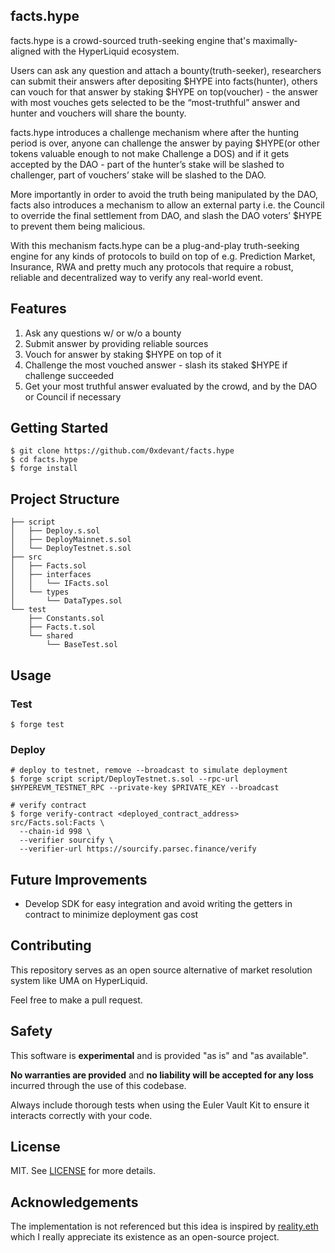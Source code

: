 ## facts.hype

facts.hype is a crowd-sourced truth-seeking engine that's maximally-aligned with the HyperLiquid ecosystem.

Users can ask any question and attach a bounty(truth-seeker), researchers can submit their answers after depositing $HYPE into facts(hunter), others can vouch for that answer by staking $HYPE on top(voucher) - the answer with most vouches gets selected to be the “most-truthful” answer and hunter and vouchers will share the bounty.

facts.hype introduces a challenge mechanism where after the hunting period is over, anyone can challenge the answer by paying $HYPE(or other tokens valuable enough to not make Challenge a DOS) and if it gets accepted by the DAO - part of the hunter’s stake will be slashed to challenger, part of vouchers’ stake will be slashed to the DAO.

More importantly in order to avoid the truth being manipulated by the DAO, facts also introduces a mechanism to allow an external party i.e. the Council to override the final settlement from DAO, and slash the DAO voters’ $HYPE to prevent them being malicious.

With this mechanism facts.hype can be a plug-and-play truth-seeking engine for any kinds of protocols to build on top of e.g. Prediction Market, Insurance, RWA and pretty much any protocols that require a robust, reliable and decentralized way to verify any real-world event.

## Features

1. Ask any questions w/ or w/o a bounty
2. Submit answer by providing reliable sources
3. Vouch for answer by staking $HYPE on top of it
4. Challenge the most vouched answer - slash its staked $HYPE if challenge succeeded
5. Get your most truthful answer evaluated by the crowd, and by the DAO or Council if necessary

## Getting Started

```
$ git clone https://github.com/0xdevant/facts.hype
$ cd facts.hype
$ forge install
```

## Project Structure

```
├── script
│   ├── Deploy.s.sol
│   ├── DeployMainnet.s.sol
│   └── DeployTestnet.s.sol
├── src
│   ├── Facts.sol
│   ├── interfaces
│   │   └── IFacts.sol
│   └── types
│       └── DataTypes.sol
└── test
    ├── Constants.sol
    ├── Facts.t.sol
    └── shared
        └── BaseTest.sol
```

## Usage

### Test

```shell
$ forge test
```

### Deploy

```shell
# deploy to testnet, remove --broadcast to simulate deployment
$ forge script script/DeployTestnet.s.sol --rpc-url $HYPEREVM_TESTNET_RPC --private-key $PRIVATE_KEY --broadcast

# verify contract
$ forge verify-contract <deployed_contract_address> src/Facts.sol:Facts \
  --chain-id 998 \
  --verifier sourcify \
  --verifier-url https://sourcify.parsec.finance/verify
```

## Future Improvements

- Develop SDK for easy integration and avoid writing the getters in contract to minimize deployment gas cost

## Contributing

This repository serves as an open source alternative of market resolution system like UMA on HyperLiquid.

Feel free to make a pull request.

## Safety

This software is **experimental** and is provided "as is" and "as available".

**No warranties are provided** and **no liability will be accepted for any loss** incurred through the use of this codebase.

Always include thorough tests when using the Euler Vault Kit to ensure it interacts correctly with your code.

## License

MIT. See [LICENSE](./LICENSE) for more details.

## Acknowledgements

The implementation is not referenced but this idea is inspired by [reality.eth](https://github.com/RealityETH/reality-eth-monorepo) which I really appreciate its existence as an open-source project.
